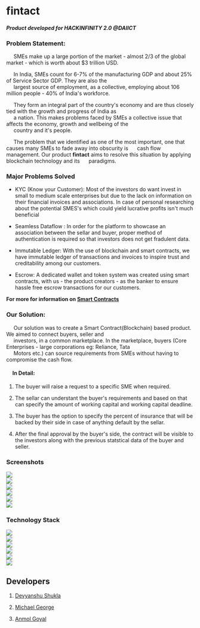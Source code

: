 # fintact

#### **_Product developed for HACKINFINITY 2.0 @DAIICT_**

### **Problem Statement:**

&nbsp;&nbsp;&nbsp;&nbsp; SMEs make up a large portion of the market - almost 2/3 of the global market - which is worth about \$3 trillion USD.<br/>

&nbsp;&nbsp;&nbsp;&nbsp; In India, SMEs count for 6-7% of the manufacturing GDP and about 25% of Service Sector GDP. They are also the<br/> &nbsp;&nbsp;&nbsp;&nbsp; largest source of employment, as a collective, employing about 106 million people - 40% of India's workforce.

&nbsp;&nbsp;&nbsp;&nbsp; They form an integral part of the country's economy and are thus closely tied with the growth and progress of India as<br/> &nbsp;&nbsp;&nbsp;&nbsp; a  nation. This makes problems faced by SMEs a collective issue that affects the economy, growth and wellbeing of the <br/> &nbsp;&nbsp;&nbsp;&nbsp; country and it's people.<br/>

&nbsp;&nbsp;&nbsp;&nbsp; The problem that we identified as one of the most important, one that causes many SMEs to fade away into obscurity is &nbsp;&nbsp;&nbsp;&nbsp; cash flow management. Our product **fintact** aims to resolve this situation by applying blockchain technology and its &nbsp;&nbsp;&nbsp;&nbsp; paradigms.

### Major Problems Solved 

 - KYC (Know your Customer): Most of the investors do want invest in small to medium scale enterprises but 
        due to the lack on information on their financial invoices and associations. In case of personal 
        researching about the potential SMES's which could yield lucrative profits isn't much beneficial  
 
 -  Seamless Dataflow : In order for the platform to showcase an association between the sellar and buyer, proper method of authentication is required so that investors does not get fradulent data. 
 
 - Immutable Ledger:  With the use of blockchain and smart contracts, we have immutable ledger of transactions and invoices to inspire      trust and creditability among our customers.
 
 - Escrow: A dedicated wallet and token system was created using smart contracts, with us - the product creators - as the banker to ensure hassle free escrow transactions for our customers.
 
 **For more for information on [Smart Contracts](https://github.com/Parizval/daiict/tree/master/Smart%20Contracts)**
### **Our Solution:**
&nbsp;&nbsp;&nbsp;&nbsp; Our solution was to create a Smart Contract(Blockchain) based product. We aimed to connect buyers, seller and<br/>
&nbsp;&nbsp;&nbsp;&nbsp; investors, in a common marketplace. In the marketplace, buyers (Core Enterprises - large corporations eg: Reliance, Tata<br/> &nbsp;&nbsp;&nbsp;&nbsp; Motors etc.) can source requirements from SMEs without having to compromise the cash flow.

#### &nbsp;&nbsp;&nbsp;&nbsp; In Detail:
1) The buyer will raise a request to a specific SME when required.<br/>

2)  The sellar can understant the buyer's requirements and  based on that can specify the amount of  working capital and working capital deadline. <br>

3) The buyer has the option to specify the percent of insurance that will be backed by their side in case of anything default by the sellar.

4) After the final approval by the buyer's side, the contract will be visible to the investors along with the previous statstical data of the buyer and seller. 
### **Screenshots**
![](https://github.com/Parizval/daiict/blob/master/static/img/screenshots/thumbnail_1.png)  
![](https://github.com/Parizval/daiict/blob/master/static/img/screenshots/thumbnail_2.png)  
![](https://github.com/Parizval/daiict/blob/master/static/img/screenshots/thumbnail_3.png)  
![](https://github.com/Parizval/daiict/blob/master/static/img/screenshots/thumbnail_4.png)  
![](https://github.com/Parizval/daiict/blob/master/static/img/screenshots/thumbnail_5.png)  
![](https://github.com/Parizval/daiict/blob/master/static/img/screenshots/thumbnail_6.png)  
  


### **Technology Stack**

![](https://github.com/Parizval/daiict/blob/master/static/img/python.png)  
![](https://github.com/Parizval/daiict/blob/master/static/img/javascript.png)  
![](https://github.com/Parizval/daiict/blob/master/static/img/browser.png)  
![](https://github.com/Parizval/daiict/blob/master/static/img/bootstrap.jpg)  
![](https://github.com/Parizval/daiict/blob/master/static/img/MongoDb.png)  
![](https://github.com/Parizval/daiict/blob/master/static/img/connection.png)

## **Developers**

1. [Devyanshu Shukla](https://github.com/Devyanshu)

2. [Michael George](https://github.com/mg4603)

3. [Anmol Goyal](https://github.com/Parizval)
